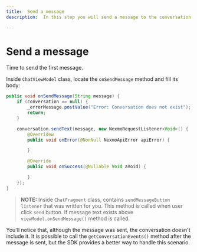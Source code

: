 ```yaml
---
title:  Send a message
description:  In this step you will send a message to the conversation

---
```


Send a message
==============

Time to send the first message.

Inside `ChatViewModel` class, locate the `onSendMessage` method and fill its body:

```java
public void onSendMessage(String message) {
    if (conversation == null) {
        _errorMessage.postValue("Error: Conversation does not exist");
        return;
    }

    conversation.sendText(message, new NexmoRequestListener<Void>() {
        @Overridew
        public void onError(@NonNull NexmoApiError apiError) {

        }

        @Override
        public void onSuccess(@Nullable Void aVoid) {

        }
    });
}
```

> **NOTE:** Inside `ChatFragment` class, contains `sendMessageButton listener` that was written for you. This method is called when user click `send` button. If message text exists above `viewModel.onSendMessage()` method is called.

You'll notice that, although the message was sent, the conversation doesn't include it. It is possible to call the `getConversationEvents()` method after the message is sent, but the SDK provides a better way to handle this scenario.


